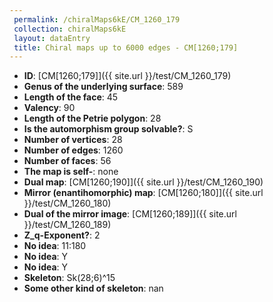 ```yaml
--- 
 permalink: /chiralMaps6kE/CM_1260_179 
 collection: chiralMaps6kE
 layout: dataEntry
 title: Chiral maps up to 6000 edges - CM[1260;179]
---
```


- **ID**: [CM[1260;179]]({{ site.url }}/test/CM_1260_179)
- **Genus of the underlying surface**: 589
- **Length of the face**: 45
- **Valency**: 90
- **Length of the Petrie polygon**: 28
- **Is the automorphism group solvable?**: S
- **Number of vertices**: 28
- **Number of edges**: 1260
- **Number of faces**: 56
- **The map is self-**: none
- **Dual map**: [CM[1260;190]]({{ site.url }}/test/CM_1260_190)
- **Mirror (enantihomorphic) map**: [CM[1260;180]]({{ site.url }}/test/CM_1260_180)
- **Dual of the mirror image**: [CM[1260;189]]({{ site.url }}/test/CM_1260_189)
- **Z_q-Exponent?**: 2
- **No idea**:  11:180
- **No idea**: Y
- **No idea**: Y
- **Skeleton**: Sk(28;6)^15
- **Some other kind of skeleton**: nan
